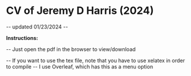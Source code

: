 # CV of Jeremy D Harris (2024)

-- updated 01/23/2024 --

**Instructions:** <br>

-- Just open the pdf in the browser to view/download
<br>

-- If you want to use the tex file, note that you have to use xelatex in order to compile
-- I use Overleaf, which has this as a menu option
